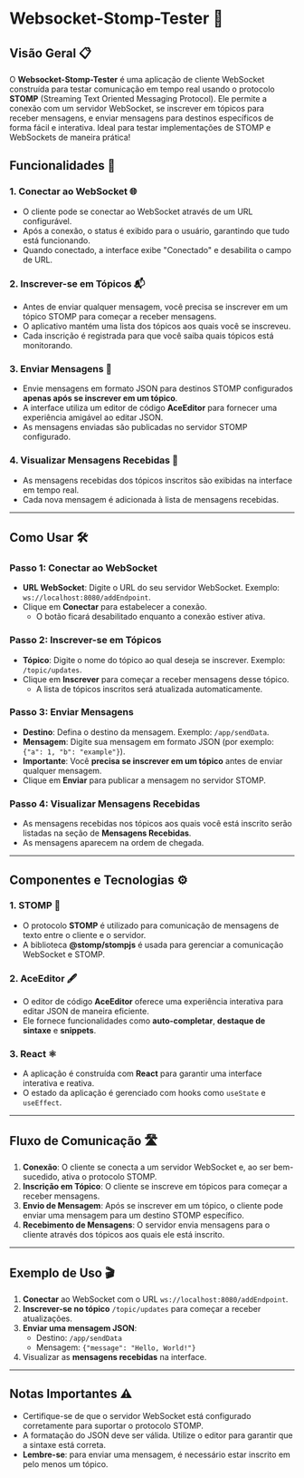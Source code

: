 # Websocket-Stomp-Tester 🚀

## Visão Geral 📋

O **Websocket-Stomp-Tester** é uma aplicação de cliente WebSocket construída para testar comunicação em tempo real usando o protocolo **STOMP** (Streaming Text Oriented Messaging Protocol). Ele permite a conexão com um servidor WebSocket, se inscrever em tópicos para receber mensagens, e enviar mensagens para destinos específicos de forma fácil e interativa. Ideal para testar implementações de STOMP e WebSockets de maneira prática!

## Funcionalidades 🎯

### 1. **Conectar ao WebSocket 🌐**
   - O cliente pode se conectar ao WebSocket através de um URL configurável.
   - Após a conexão, o status é exibido para o usuário, garantindo que tudo está funcionando.
   - Quando conectado, a interface exibe "Conectado" e desabilita o campo de URL.

### 2. **Inscrever-se em Tópicos 📬**
   - Antes de enviar qualquer mensagem, você precisa se inscrever em um tópico STOMP para começar a receber mensagens.
   - O aplicativo mantém uma lista dos tópicos aos quais você se inscreveu.
   - Cada inscrição é registrada para que você saiba quais tópicos está monitorando.

### 3. **Enviar Mensagens 📨**
   - Envie mensagens em formato JSON para destinos STOMP configurados **apenas após se inscrever em um tópico**.
   - A interface utiliza um editor de código **AceEditor** para fornecer uma experiência amigável ao editar JSON.
   - As mensagens enviadas são publicadas no servidor STOMP configurado.

### 4. **Visualizar Mensagens Recebidas 📲**
   - As mensagens recebidas dos tópicos inscritos são exibidas na interface em tempo real.
   - Cada nova mensagem é adicionada à lista de mensagens recebidas.

---

## Como Usar 🛠️

### Passo 1: **Conectar ao WebSocket**

- **URL WebSocket**: Digite o URL do seu servidor WebSocket. Exemplo: `ws://localhost:8080/addEndpoint`.
- Clique em **Conectar** para estabelecer a conexão.
  - O botão ficará desabilitado enquanto a conexão estiver ativa.

### Passo 2: **Inscrever-se em Tópicos**

- **Tópico**: Digite o nome do tópico ao qual deseja se inscrever. Exemplo: `/topic/updates`.
- Clique em **Inscrever** para começar a receber mensagens desse tópico.
  - A lista de tópicos inscritos será atualizada automaticamente.

### Passo 3: **Enviar Mensagens**

- **Destino**: Defina o destino da mensagem. Exemplo: `/app/sendData`.
- **Mensagem**: Digite sua mensagem em formato JSON (por exemplo: `{"a": 1, "b": "example"}`).
- **Importante**: Você **precisa se inscrever em um tópico** antes de enviar qualquer mensagem.
- Clique em **Enviar** para publicar a mensagem no servidor STOMP.

### Passo 4: **Visualizar Mensagens Recebidas**

- As mensagens recebidas nos tópicos aos quais você está inscrito serão listadas na seção de **Mensagens Recebidas**.
- As mensagens aparecem na ordem de chegada.

---

## Componentes e Tecnologias ⚙️

### 1. **STOMP** 📡
   - O protocolo **STOMP** é utilizado para comunicação de mensagens de texto entre o cliente e o servidor.
   - A biblioteca **@stomp/stompjs** é usada para gerenciar a comunicação WebSocket e STOMP.

### 2. **AceEditor** 🖋️
   - O editor de código **AceEditor** oferece uma experiência interativa para editar JSON de maneira eficiente.
   - Ele fornece funcionalidades como **auto-completar**, **destaque de sintaxe** e **snippets**.

### 3. **React** ⚛️
   - A aplicação é construída com **React** para garantir uma interface interativa e reativa.
   - O estado da aplicação é gerenciado com hooks como `useState` e `useEffect`.

---

## Fluxo de Comunicação 🛣️

1. **Conexão**: O cliente se conecta a um servidor WebSocket e, ao ser bem-sucedido, ativa o protocolo STOMP.
2. **Inscrição em Tópico**: O cliente se inscreve em tópicos para começar a receber mensagens.
3. **Envio de Mensagem**: Após se inscrever em um tópico, o cliente pode enviar uma mensagem para um destino STOMP específico.
4. **Recebimento de Mensagens**: O servidor envia mensagens para o cliente através dos tópicos aos quais ele está inscrito.

---

## Exemplo de Uso 🎬

1. **Conectar** ao WebSocket com o URL `ws://localhost:8080/addEndpoint`.
2. **Inscrever-se no tópico** `/topic/updates` para começar a receber atualizações.
3. **Enviar uma mensagem JSON**:
   - Destino: `/app/sendData`
   - Mensagem: `{"message": "Hello, World!"}`
4. Visualizar as **mensagens recebidas** na interface.

---

## Notas Importantes ⚠️

- Certifique-se de que o servidor WebSocket está configurado corretamente para suportar o protocolo STOMP.
- A formatação do JSON deve ser válida. Utilize o editor para garantir que a sintaxe está correta.
- **Lembre-se**: para enviar uma mensagem, é necessário estar inscrito em pelo menos um tópico.

